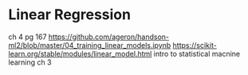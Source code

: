 # Linear Regression

ch 4 pg 167
https://github.com/ageron/handson-ml2/blob/master/04_training_linear_models.ipynb
https://scikit-learn.org/stable/modules/linear_model.html
intro to statistical macnine learning ch 3
